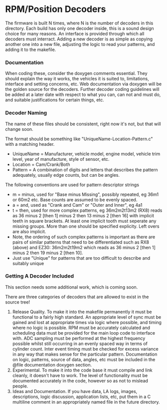 # RPM/Position Decoders

The firmware is built N times, where N is the number of decoders in this
directory. Each build has only one decoder inside, this is a sound design choice
for many reasons. An interface is provided through which all decoders must
interract. Adding a new decoder is as simple as copying another one into a new
file, adjusting the logic to read your patterns, and adding it to the makefile.

### Documentation

When coding these, consider the doxygen comments essential. They should explain
the way it works, the vehicles it is suited to, limitations, interface and
setting concerns, etc. Web documentation via doxygen will be the golden source
for the decoders. Further decoder coding guidelines will be added at a later
date with respect to what you can, can not and must do, and suitable
justifications for certain things, etc.

### Decoder Naming

The name of these files should be consistent, right now it's not, but that will change soon.

The format should be something like "UniqueName-Location-Pattern.c" with a
matching header.

 - UniqueName = Manufacturer, vehicle model, engine model, vehicle trim level, year of manufacture, style of sensor, etc.
 - Location = Cam/Crank/Both
 - Pattern = A combination of digits and letters that describes the pattern adequately, usually edge counts, but can be angles.

The following conventions are used for pattern descriptor strings

 - m = minus, used for "Base minus Missing", possibly repeated, eg 36m1 or 60m2 etc. Base counts are assumed to be evenly spaced.
 - a = and, used as "Crank and Cam" or "Outer and Inner", eg 4a1
 - t = then, used for more complex patterns, eg 36m2m2t13m2 (RX8) reads as 36 minus 2 [then 1] minus 2 then 13 minus 2 [then 16] with implicit teeth in square brackets. At least one implicit tooth must seperate any missing groups. More than one should be specified explicity. Left overs are also implicit.
 - Note, the ordering of such complex patterns is important as there are pairs of similar patterns that need to be differentiated such as RX8 (above) and EZ30: 36m2m2t19m2 which reads as 36 minus 2 [then 1] minus 2 then 19 minus 2 [then 10].
 - Just use "Unique" for patterns that are too difficult to describe and suitably unique

### Getting A Decoder Included

This section needs some additional work, which is coming soon.

There are three categories of decoders that are allowed to exist in the source tree!

1. Release Quality. To make it into the makefile permanently it must be functional to a fairly high standard. An appropriate level of sync must be gained and lost at appropriate times via logic where possible, and timing where no logic is possible. RPM must be accurately calculated and scheduling data must be provided for the main loop code to interface with. ADC sampling must be performed at the highest frequency possible whilst still occurring in an evenly spaced way in terms of cylinder count. Inter event timing must be checked for excess variance in any way that makes sense for the particular pattern. Documentation on logic, patterns, source of data, angles, etc must be included in the @file documentation doxygen section.
2. Experimental. To make it into the code base it must compile and link cleanly, it doesn't have to work. The level of functionality must be documented accurately in the code, however so as not to mislead people.
3. Ideas and Documentation. If you have data, LA logs, images, descriptions, logic discussion, application lists, etc, put them in a C multiline comment in an appropriately named file in the future directory.


